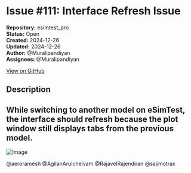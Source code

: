 # Issue #111: Interface Refresh Issue

**Repository:** esimtest_pro  
**Status:** Open  
**Created:** 2024-12-26  
**Updated:** 2024-12-26  
**Author:** @Muralipandiyan  
**Assignees:** @Muralipandiyan  

[View on GitHub](https://github.com/Simtestlab/esimtest_pro/issues/111)

## Description

## While switching to another model on eSimTest, the interface should refresh because the plot window still displays tabs from the previous model.

![Image](https://github.com/user-attachments/assets/8348f93a-3108-4c2b-a708-fadf5632d8ed)

@aeroramesh @AgilanArulchelvam @RajavelRajendiran @sajimotrax 

